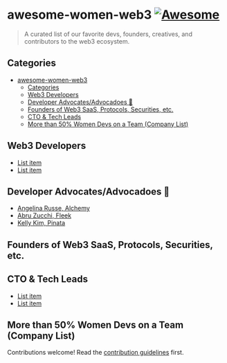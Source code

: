 # awesome-women-web3 [![Awesome](https://awesome.re/badge.svg)](https://awesome.re)

> A curated list of our favorite devs, founders, creatives, and contributors to the web3 ecosystem. 


## Categories

- [awesome-women-web3 ](#awesome-women-web3-)
  - [Categories](#categories)
  - [Web3 Developers](#web3-developers)
  - [Developer Advocates/Advocadoes 🥑](#developer-advocatesadvocadoes-)
  - [Founders of Web3 SaaS, Protocols, Securities, etc.](#founders-of-web3-saas-protocols-securities-etc)
  - [CTO \& Tech Leads](#cto--tech-leads)
  - [More than 50% Women Devs on a Team (Company List)](#more-than-50-women-devs-on-a-team-company-list)

## Web3 Developers

- [List item](http://example.com)
- [List item](http://example.com)

## Developer Advocates/Advocadoes 🥑

- [Angelina Russe, Alchemy](https://twitter.com/angelinarusse)
- [Abru Zucchi, Fleek](https://twitter.com/abruzuc)
- [Kelly Kim, Pinata ](https://twitter.com/kellykim_xyz)

## Founders of Web3 SaaS, Protocols, Securities, etc. 

## CTO & Tech Leads
- [List item](http://example.com)
- [List item](http://example.com)


## More than 50% Women Devs on a Team (Company List)

Contributions welcome! Read the [contribution guidelines](contributing.md) first.
